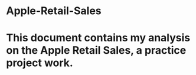 # Apple-Retail-Sales
# This document contains my analysis on the Apple Retail Sales, a practice project work.
